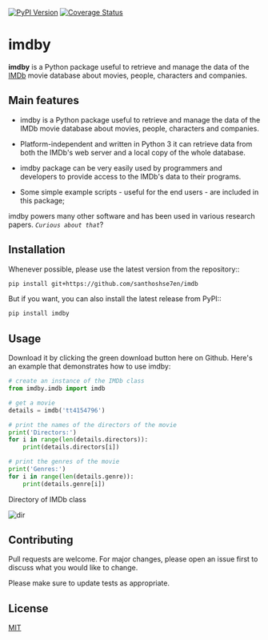 [![PyPI Version](https://img.shields.io/pypi/v/imdby.svg)](https://pypi.org/project/imdby)
[![Coverage Status](https://coveralls.io/repos/github/santhoshse7en/imdby/badge.svg?branch=master)](https://coveralls.io/github/santhoshse7en/imdby?branch=master)

# imdby

**imdby** is a Python package useful to retrieve and manage the data of the [IMDb](https://www.imdb.com/) movie database about movies, people, characters and companies.

## Main features

- imdby is a Python package useful to retrieve and manage the data of the IMDb movie database about movies, people, characters and companies.

- Platform-independent and written in Python 3 it can retrieve data from both the IMDb's web server and a local copy of the whole database.

- imdby package can be very easily used by programmers and developers to provide access to the IMDb's data to their programs.

- Some simple example scripts - useful for the end users - are included in this package;

imdby powers many other software and has been used in various research papers. _`Curious about that`_?    


## Installation

Whenever possible, please use the latest version from the repository::

```bash
pip install git+https://github.com/santhoshse7en/imdb
```

But if you want, you can also install the latest release from PyPI::

```bash
pip install imdby
```

## Usage

Download it by clicking the green download button here on Github. Here's an example that demonstrates how to use imdby:

```python
# create an instance of the IMDb class
from imdby.imdb import imdb

# get a movie
details = imdb('tt4154796')

# print the names of the directors of the movie
print('Directors:')
for i in range(len(details.directors)):
    print(details.directors[i])

# print the genres of the movie
print('Genres:')
for i in range(len(details.genre)):
    print(details.genre[i])
```
Directory of IMDb class

![dir](https://user-images.githubusercontent.com/47944792/58084265-2b3bc300-7bd8-11e9-9169-cc60542593f1.PNG)

## Contributing
Pull requests are welcome. For major changes, please open an issue first to discuss what you would like to change.

Please make sure to update tests as appropriate.

## License
[MIT](https://choosealicense.com/licenses/mit/)
